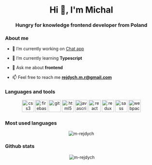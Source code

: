 <h1 align="center">Hi 👋, I'm Michal</h1>
<h3 align="center">Hungry for knowledge frontend developer from Poland</h3>

### About me

- 🔭 I’m currently working on [Chat app](https://github.com/m-rejdych/Chat-App)

- 🌱 I’m currently learning **Typescript**

- 💬 Ask me about **frontend**

- 📫 Feel free to reach me **rejdych.m.r@gmail.com**

### Languages and tools

<p align="center"><img src="https://devicons.github.io/devicon/devicon.git/icons/css3/css3-original-wordmark.svg" alt="css3" width="40" height="40"/> <img src="https://www.vectorlogo.zone/logos/firebase/firebase-icon.svg" alt="firebase" width="40" height="40"/> <img src="https://www.vectorlogo.zone/logos/git-scm/git-scm-icon.svg" alt="git" width="40" height="40"/> <img src="https://devicons.github.io/devicon/devicon.git/icons/html5/html5-original-wordmark.svg" alt="html5" width="40" height="40"/> <img src="https://devicons.github.io/devicon/devicon.git/icons/javascript/javascript-original.svg" alt="javascript" width="40" height="40"/> <img src="https://devicons.github.io/devicon/devicon.git/icons/react/react-original-wordmark.svg" alt="react" width="40" height="40"/> <img src="https://devicons.github.io/devicon/devicon.git/icons/redux/redux-original.svg" alt="redux" width="40" height="40"/> <img src="https://devicons.github.io/devicon/devicon.git/icons/sass/sass-original.svg" alt="sass" width="40" height="40"/> <img src="https://devicons.github.io/devicon/devicon.git/icons/webpack/webpack-original.svg" alt="webpack" width="40" height="40"/></p>

### Most used languages

<p align="center"><img align="center" src="https://github-readme-stats.vercel.app/api/top-langs/?username=m-rejdych" alt="m-rejdych" /></p>

### Github stats
  
<p align="center">&nbsp;<img align="center" src="https://github-readme-stats.vercel.app/api?username=m-rejdych&show_icons=true&theme=dracula" alt="m-rejdych" /></p>
